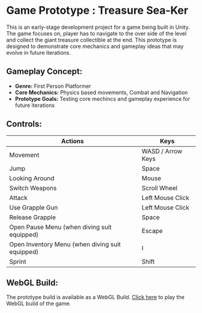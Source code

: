 # Game Prototype : Treasure Sea-Ker

This is an early-stage development project for a game being built in Unity. The game focuses on, player has to navigate to the over side of the level and collect the giant treasure collectible at the end. This prototype is designed to demonstrate core mechanics and gameplay ideas that may evolve in future iterations.

<h2>Gameplay Concept:</h2>
<ul>
  <li><b>Genre:</b> First Person Platformer</li>
  <li><b>Core Mechanics:</b> Physics based movements, Combat and Navigation</li>
  <li><b>Prototype Goals:</b> Testing core mechincs and gameplay experience for future iterations</li>
</ul>

<h2>Controls:</h2>
<table>
  <thead>
    <tr>
      <th>Actions</th>
      <th>Keys</th>
    </tr>
  </thead>
  <tbody>
    <tr>
      <td>Movement</td>
      <td>WASD / Arrow Keys</td>
    </tr>
    <tr>
      <td>Jump</td>
      <td>Space</td>
    </tr>
    <tr>
      <td>Looking Around</td>
      <td>Mouse</td>
    </tr>
    <tr>
      <td>Switch Weapons</td>
      <td>Scroll Wheel</td>
    </tr>
    <tr>
      <td>Attack</td>
      <td>Left Mouse Click</td>
    </tr>
    <tr>
      <td>Use Grapple Gun</td>
      <td>Left Mouse Click</td>
    </tr>
    <tr>
      <td>Release Grapple</td>
      <td>Space</td>
    </tr>
    <tr>
      <td>Open Pause Menu (when diving suit equipped)</td>
      <td>Escape</td>
    </tr>
    <tr>
      <td>Open Inventory Menu (when diving suit equipped)</td>
      <td>I</td>
    </tr>
    <tr>
      <td>Sprint</td>
      <td>Shift</td>
    </tr>
  </tbody>
</table>

<h2>WebGL Build:</h2>
The prototype build is available as a WebGL Build. <a href="https://jsrgolu.itch.io/treasure-sea-ker">Click here</a> to play the WebGL build of the game.
